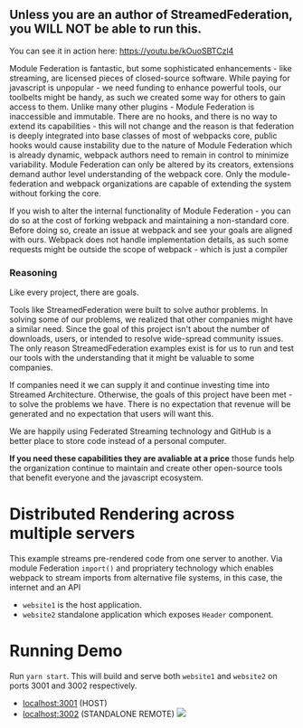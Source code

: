 ## Unless you are an author of StreamedFederation, you WILL NOT be able to run this.

You can see it in action here: https://youtu.be/kOuoSBTCzl4

Module Federation is fantastic, but some sophisticated enhancements - like streaming, are licensed pieces of closed-source software. While paying for javascript is unpopular - we need funding to enhance powerful tools, our toolbelts might be handy, as such we created some way for others to gain access to them. Unlike many other plugins - Module Federation is inaccessible and immutable. There are no hooks, and there is no way to extend its capabilities - this will not change and the reason is that federation is deeply integrated into base classes of most of webpacks core, public hooks would cause instability due to the nature of Module Federation which is already dynamic, webpack authors need to remain in control to minimize variability. Module Federation can only be altered by its creators, extensions demand author level understanding of the webpack core. Only the module-federation and webpack organizations are capable of extending the system without forking the core.

If you wish to alter the internal functionality of Module Federation - you can do so at the cost of forking webpack and maintaining a non-standard core. Before doing so, create an issue at webpack and see your goals are aligned with ours. Webpack does not handle implementation details, as such some requests might be outside the scope of webpack - which is just a compiler

### Reasoning

Like every project, there are goals.

Tools like StreamedFederation were built to solve author problems. In solving some of our problems, we realized that other companies might have a similar need. Since the goal of this project isn't about the number of downloads, users, or intended to resolve wide-spread community issues. The only reason StreamedFederation examples exist is for us to run and test our tools with the understanding that it might be valuable to some companies.

If companies need it we can supply it and continue investing time into Streamed Architecture. Otherwise, the goals of this project have been met - to solve the problems we have. There is no expectation that revenue will be generated and no expectation that users will want this.

We are happily using Federated Streaming technology and GitHub is a better place to store code instead of a personal computer.

**If you need these capabilities they are avaliable at a price** those funds help the organization continue to maintain and create other open-source tools that benefit everyone and the javascript ecosystem.

# Distributed Rendering across multiple servers

This example streams pre-rendered code from one server to another. Via module Federation `import()` and propriatery technology which enables webpack to stream imports from alternative file systems, in this case, the internet and an API

- `website1` is the host application.
- `website2` standalone application which exposes `Header` component.

# Running Demo

Run `yarn start`. This will build and serve both `website1` and `website2` on ports 3001 and 3002 respectively.

- [localhost:3001](http://localhost:3001/) (HOST)
- [localhost:3002](http://localhost:3002/) (STANDALONE REMOTE)
  <img src="https://ssl.google-analytics.com/collect?v=1&t=event&ec=email&ea=open&t=event&tid=UA-120967034-1&z=1589682154&cid=ae045149-9d17-0367-bbb0-11c41d92b411&dt=ModuleFederationExamples&dp=/email/MiltiThreadedSSR">
